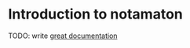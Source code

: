 # Introduction to notamaton

TODO: write [great documentation](http://jacobian.org/writing/what-to-write/)
